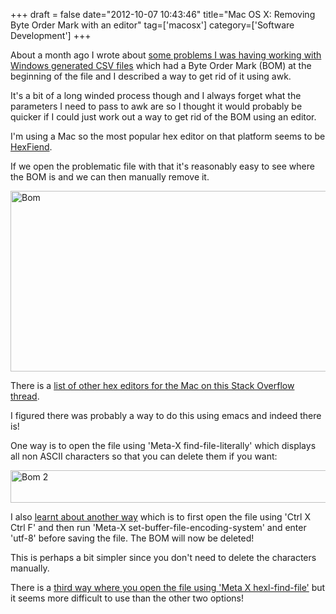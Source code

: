 +++
draft = false
date="2012-10-07 10:43:46"
title="Mac OS X: Removing Byte Order Mark with an editor"
tag=['macosx']
category=['Software Development']
+++

About a month ago I wrote about <a href="http://www.markhneedham.com/blog/2012/09/03/a-rogue-357273277-utf-8-byte-order-mark/">some problems I was having working with Windows generated CSV files</a> which had a Byte Order Mark (BOM) at the beginning of the file and I described a way to get rid of it using awk.

It's a bit of a long winded process though and I always forget what the parameters I need to pass to awk are so I thought it would probably be quicker if I could just work out a way to get rid of the BOM using an editor.

I'm using a Mac so the most popular hex editor on that platform seems to be <a href="http://ridiculousfish.com/hexfiend/">HexFiend</a>.

If we open the problematic file with that it's reasonably easy to see where the BOM is and we can then manually remove it.
 
<img src="{{<siteurl>}}/uploads/2012/10/bom.jpg" alt="Bom" title="bom.jpg" border="0" width="600" height="289" />

There is a <a href="http://stackoverflow.com/questions/2160405/hex-editor-for-mac-osx">list of other hex editors for the Mac on this Stack Overflow thread</a>.

I figured there was probably a way to do this using emacs and indeed there is! 

One way is to open the file using 'Meta-X find-file-literally' which displays all non ASCII characters so that you can delete them if you want:

<img src="{{<siteurl>}}/uploads/2012/10/bom-2.jpg" alt="Bom 2" title="bom-2.jpg" border="0" width="600" height="52" />

I also <a href="http://stackoverflow.com/questions/3859274/removing-byte-order-marks-boms-using-emacs">learnt about another way</a> which is to first open the file using 'Ctrl X Ctrl F' and then run 'Meta-X set-buffer-file-encoding-system' and enter 'utf-8' before saving the file. The BOM will now be deleted!

This is perhaps a bit simpler since you don't need to delete the characters manually.

There is a <a href="http://unix.stackexchange.com/questions/39786/in-emacs-or-other-editor-how-to-display-the-byte-offset-of-the-cursor">third way where you open the file using 'Meta X hexl-find-file'</a> but it seems more difficult to use than the other two options!
